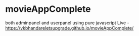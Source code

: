 # movieAppComplete
both adminpanel and userpanel using pure javascript
Live - https://vkbhandareletsupgrade.github.io/movieAppComplete/
